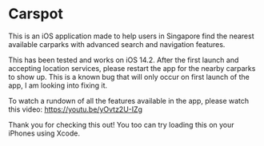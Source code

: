 # Carspot
This is an iOS application made to help users in Singapore find the nearest available carparks with advanced search and navigation features.

This has been tested and works on iOS 14.2. After the first launch and accepting location services, please restart the app for the nearby carparks to show up.
This is a known bug that will only occur on first launch of the app, I am looking into fixing it.

To watch a rundown of all the features available in the app, please watch this video: 
https://youtu.be/yOvtz2U-IZg

Thank you for checking this out! You too can try loading this on your iPhones using Xcode.
